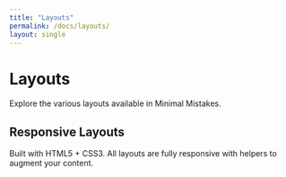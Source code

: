 ```yaml
---
title: "Layouts"
permalink: /docs/layouts/
layout: single
---
```


# Layouts

Explore the various layouts available in Minimal Mistakes.

## Responsive Layouts

Built with HTML5 + CSS3. All layouts are fully responsive with helpers to augment your content.